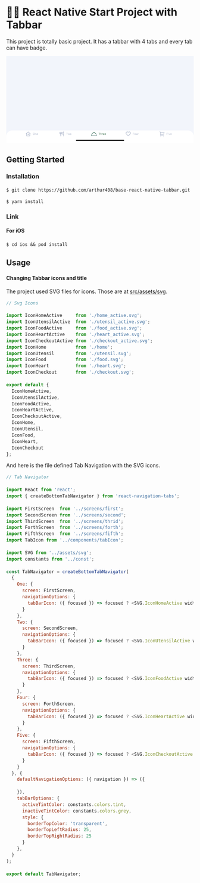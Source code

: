 # 👶🏻 React Native Start Project with Tabbar

This project is totally basic project. It has a tabbar with 4 tabs and every tab can have badge.

![](https://github.com/arthur408/base-react-native-tabbar/blob/master/screenshots/screenshot.png)

## Getting Started

### Installation
`$ git clone https://github.com/arthur408/base-react-native-tabbar.git`

`$ yarn install`

### Link
#### For iOS
`$ cd ios && pod install`

## Usage
#### Changing Tabbar icons and title
The project used SVG files for icons. Those are at [src/assets/svg](https://github.com/arthur408/base-react-native-tabbar/tree/master/src/assets/svg).

```javascript
// Svg Icons

import IconHomeActive     from './home_active.svg';
import IconUtensilActive  from './utensil_active.svg';
import IconFoodActive     from './food_active.svg';
import IconHeartActive    from './heart_active.svg';
import IconCheckoutActive from './checkout_active.svg';
import IconHome           from './home';
import IconUtensil        from './utensil.svg';
import IconFood           from './food.svg';
import IconHeart          from './heart.svg';
import IconCheckout       from './checkout.svg';

export default {
  IconHomeActive,
  IconUtensilActive,
  IconFoodActive,
  IconHeartActive,
  IconCheckoutActive,
  IconHome,
  IconUtensil,
  IconFood,
  IconHeart,
  IconCheckout
};
```
And here is the file defined Tab Navigation with the SVG icons.
```javascript
// Tab Navigator

import React from 'react';
import { createBottomTabNavigator } from 'react-navigation-tabs';

import FirstScreen  from '../screens/first';
import SecondScreen from '../screens/second';
import ThirdScreen  from '../screens/thrid';
import ForthScreen  from '../screens/forth';
import FifthScreen  from '../screens/fifth';
import TabIcon from '../components/tabIcon';

import SVG from '../assets/svg';
import constants from '../const';

const TabNavigator = createBottomTabNavigator(
  {
    One: { 
      screen: FirstScreen,
      navigationOptions: {
        tabBarIcon: ({ focused }) => focused ? <SVG.IconHomeActive width={22} height={20} /> : <SVG.IconHome width={22} height={20} />
      }
    },
    Two: {
      screen: SecondScreen,
      navigationOptions: {
        tabBarIcon: ({ focused }) => focused ? <SVG.IconUtensilActive width={18} height={20} /> : <SVG.IconUtensil width={18} height={20} />
      }
    },
    Three: {
      screen: ThirdScreen,
      navigationOptions: {
        tabBarIcon: ({ focused }) => focused ? <SVG.IconFoodActive width={25} height={17} /> : <SVG.IconFood width={25} height={17} />
      }
    },
    Four: {
      screen: ForthScreen,
      navigationOptions: {
        tabBarIcon: ({ focused }) => focused ? <SVG.IconHeartActive width={22} height={20} /> : <SVG.IconHeart width={22} height={20} />
      }
    },
    Five: {
      screen: FifthScreen,
      navigationOptions: {
        tabBarIcon: ({ focused }) => focused ? <SVG.IconCheckoutActive width={21} height={21} /> : <SVG.IconCheckout width={21} height={21} />
      }
    }
  }, {
    defaultNavigationOptions: ({ navigation }) => ({

    }),
    tabBarOptions: {
      activeTintColor: constants.colors.tint,
      inactiveTintColor: constants.colors.grey,
      style: {
        borderTopColor: 'transparent',
        borderTopLeftRadius: 25,
        borderTopRightRadius: 25
      }
    },
  }
);

export default TabNavigator;
```
